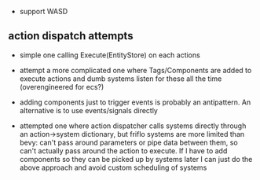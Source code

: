 - support WASD

## action dispatch attempts
- simple one calling Execute(EntityStore) on each actions
- attempt a more complicated one where Tags/Components are added to execute actions and dumb systems listen for these all the time (overengineered for ecs?)
- adding components just to trigger events is probably an antipattern. An alternative is to use events/signals directly

- attempted one where action dispatcher calls systems directly through an action->system dictionary, but friflo systems are more limited than bevy: can't pass around parameters or pipe data between them, so can't actually pass around the action to execute. If I have to add components so they can be picked up by systems later I can just do the above approach and avoid custom scheduling of systems